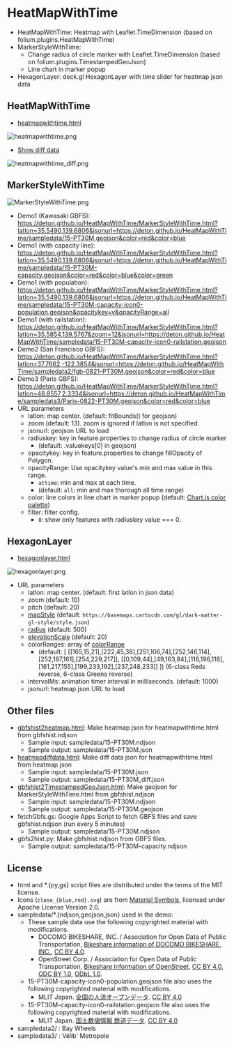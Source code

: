 # HeatMapWithTime

* HeatMapWithTime: Heatmap with Leaflet.TimeDimension (based on folium.plugins.HeatMapWithTime)
* MarkerStyleWithTime:
  * Change radius of circle marker with Leaflet.TimeDimension (based on folium.plugins.TimestampedGeoJson)
  * Line chart in marker popup
* HexagonLayer: deck.gl HexagonLayer with time slider for heatmap json data

## HeatMapWithTime
* [heatmapwithtime.html](https://deton.github.io/HeatMapWithTime/heatmapwithtime.html?latlon=35.5490,139.6806&jsonurl=https://deton.github.io/HeatMapWithTime/sampledata/15-PT30M.json)

![heatmapwithtime.png](https://github.com/user-attachments/assets/f215a354-90b7-43d6-bcc2-0840c27a1255)

* [Show diff data](https://deton.github.io/HeatMapWithTime/heatmapwithtime.html?latlon=35.5490,139.6806&negative=1&jsonurl=https://deton.github.io/HeatMapWithTime/sampledata/15-PT30M_diff.json)

![heatmapwithtime_diff.png](https://github.com/user-attachments/assets/4c70259c-9c3a-48af-96e0-941b8088f9b7)

## MarkerStyleWithTime
![MarkerStyleWithTime.png](https://github.com/user-attachments/assets/4901d79c-3dfc-4ae9-b982-90be2151790c)

* Demo1 (Kawasaki GBFS): https://deton.github.io/HeatMapWithTime/MarkerStyleWithTime.html?latlon=35.5490,139.6806&jsonurl=https://deton.github.io/HeatMapWithTime/sampledata/15-PT30M.geojson&color=red&color=blue
* Demo1 (with capacity line): https://deton.github.io/HeatMapWithTime/MarkerStyleWithTime.html?latlon=35.5490,139.6806&jsonurl=https://deton.github.io/HeatMapWithTime/sampledata/15-PT30M-capacity.geojson&color=red&color=blue&color=green
* Demo1 (with population): https://deton.github.io/HeatMapWithTime/MarkerStyleWithTime.html?latlon=35.5490,139.6806&jsonurl=https://deton.github.io/HeatMapWithTime/sampledata/15-PT30M-capacity-icon0-population.geojson&opacitykey=v&opacityRange=all
* Demo1 (with railstation): https://deton.github.io/HeatMapWithTime/MarkerStyleWithTime.html?latlon=35.5854,139.5767&zoom=12&jsonurl=https://deton.github.io/HeatMapWithTime/sampledata/15-PT30M-capacity-icon0-railstation.geojson
* Demo2 (San Francisco GBFS): https://deton.github.io/HeatMapWithTime/MarkerStyleWithTime.html?latlon=37.7662,-122.3854&jsonurl=https://deton.github.io/HeatMapWithTime/sampledata2/fgb-0821-PT30M.geojson&color=red&color=blue
* Demo3 (Paris GBFS): https://deton.github.io/HeatMapWithTime/MarkerStyleWithTime.html?latlon=48.8557,2.3334&jsonurl=https://deton.github.io/HeatMapWithTime/sampledata3/Paris-0822-PT30M.geojson&color=red&color=blue
* URL parameters
  * latlon: map center. (default: fitBounds() for geojson)
  * zoom (default: 13). zoom is ignored if latlon is not specified.
  * jsonurl: geojson URL to load
  * radiuskey: key in feature.properties to change radius of circle marker
    * (default: .valuekeys[0] in geojson)
  * opacitykey: key in feature.properties to change fillOpacity of Polygon.
  * opacityRange: Use opacitykey value's min and max value in this range.
    * `attime`: min and max at each time.
    * (default: `all`: min and max thorough all time range)
  * color: line colors in line chart in marker popup (default: [Chart.js color palette](https://www.chartjs.org/docs/latest/general/colors.html#default-color-palette))
  * filter: filter config.
    * `0`: show only features with radiuskey value === 0.

## HexagonLayer
* [hexagonlayer.html](https://deton.github.io/HeatMapWithTime/hexagonlayer.html?latlon=35.6434,139.7612&jsonurl=https://deton.github.io/HeatMapWithTime/sampledata/15-PT30M.json)

![hexagonlayer.png](https://github.com/user-attachments/assets/83a835a8-48ab-4d8f-b830-a20a125e0ca0)

* URL parameters
  * latlon: map center. (default: first latlon in json data)
  * zoom (default: 10)
  * pitch (default: 20)
  * [mapStyle](https://deck.gl/docs/api-reference/core/deckgl#mapstyle) (default: `https://basemaps.cartocdn.com/gl/dark-matter-gl-style/style.json`)
  * [radius](https://deck.gl/docs/api-reference/aggregation-layers/hexagon-layer#radius) (default: 500)
  * [elevationScale](https://deck.gl/docs/api-reference/aggregation-layers/hexagon-layer#elevationscale) (default: 20)
  * colorRanges: array of [colorRange](https://deck.gl/docs/api-reference/aggregation-layers/hexagon-layer#colorrange)
    * (default: [
        [[165,15,21],[222,45,38],[251,106,74],[252,146,114],[252,187,161],[254,229,217]],
        [[0,109,44],[49,163,84],[116,196,118],[161,217,155],[199,233,192],[237,248,233]]
      ]) (6-class Reds reverse, 6-class Greens reverse)
  * intervalMs: animation timer interval in milliseconds. (default: 1000)
  * jsonurl: heatmap json URL to load

## Other files
* [gbfshist2heatmap.html](https://deton.github.io/HeatMapWithTime/gbfshist2heatmap.html): Make heatmap json for heatmapwithtime.html from gbfshist.ndjson
  * Sample input: sampledata/15-PT30M.ndjson
  * Sample output: sampledata/15-PT30M.json
* [heatmapdiffdata.html](https://deton.github.io/HeatMapWithTime/heatmapdiffdata.html): Make diff data json for heatmapwithtime.html from heatmap json
  * Sample input: sampledata/15-PT30M.json
  * Sample output: sampledata/15-PT30M_diff.json
* [gbfshist2TimestampedGeoJson.html](https://deton.github.io/HeatMapWithTime/gbfshist2TimestampedGeoJson.html): Make geojson for MarkerStyleWithTime.html from gbfshist.ndjson
  * Sample input: sampledata/15-PT30M.ndjson
  * Sample output: sampledata/15-PT30M.geojson
* fetchGbfs.gs: Google Apps Script to fetch GBFS files and save gbfshist.ndjson (run every 5 minutes)
  * Sample output: sampledata/15-PT30M.ndjson
* gbfs2hist.py: Make gbfshist.ndjson from GBFS files.
  * Sample output: sampledata/15-PT30M-capacity.ndjson

## License
* html and *.{py,gs} script files are distributed under the terms of the MIT license.
* Icons (`close_{blue,red}.svg`) are from [Material Symbols](https://fonts.google.com/icons), licensed under Apache License Version 2.0.
* sampledata/*.{ndjson,geojson,json} used in the demo:
  * These sample data use the following copyrighted material with modifications.
    * DOCOMO BIKESHARE, INC. / Association for Open Data of Public Transportation, [Bikeshare information of DOCOMO BIKESHARE, INC.](https://ckan.odpt.org/dataset/c_bikeshare_gbfs-d-nationwide-bikeshare), [CC BY 4.0](https://creativecommons.org/licenses/by/4.0/deed.en).
    * OpenStreet Corp. / Association for Open Data of Public Transportation, [Bikeshare information of OpenStreet](https://ckan.odpt.org/dataset/c_bikeshare_gbfs-openstreet), [CC BY 4.0](https://creativecommons.org/licenses/by/4.0/deed.en), [ODC BY 1.0](https://opendatacommons.org/licenses/by/1-0/), [ODbL 1.0](https://opendatacommons.org/licenses/odbl/1-0/).
  * 15-PT30M-capacity-icon0-population.geojson file also uses the following copyrighted material with modifications.
    * MLIT Japan. [全国の人流オープンデータ](https://www.geospatial.jp/ckan/dataset/mlit-1km-fromto). [CC BY 4.0](https://creativecommons.org/licenses/by/4.0/legalcode)
  * 15-PT30M-capacity-icon0-railstation.geojson file also uses the following copyrighted material with modifications.
    * MLIT Japan. [国土数値情報 鉄道データ](https://nlftp.mlit.go.jp/ksj/gml/datalist/KsjTmplt-N02-2023.html). [CC BY 4.0](https://creativecommons.org/licenses/by/4.0/legalcode)
* sampledata2/ : Bay Wheels
* sampledata3/ : Vélib' Metropole
